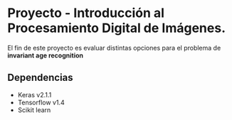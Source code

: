 # Proyecto - Introducción al Procesamiento Digital de Imágenes.

El fin de este proyecto es evaluar distintas opciones para el problema de **invariant
age recognition**

## Dependencias

* Keras v2.1.1
* Tensorflow v1.4
* Scikit learn
